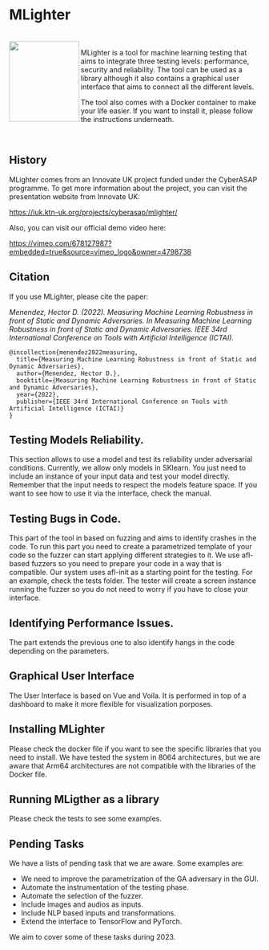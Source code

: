 # MLighter

<br />
<img align="left" src="http://mlighter.freedevelop.org/wp-content/uploads/2022/02/cropped-logo5.png" width="140" height="160"/>

MLighter is a tool for machine learning testing that aims to integrate three testing levels: performance, security and reliability. The tool can be used as a library although it also contains a graphical user interface that aims to connect all the different levels.

The tool also comes with a Docker container to make your life easier. If you want to install it, please follow the instructions underneath.

<br />

## History

MLighter comes from an Innovate UK project funded under the CyberASAP programme. To get more information about the project, you can visit the presentation website from Innovate UK:

https://iuk.ktn-uk.org/projects/cyberasap/mlighter/

Also, you can visit our official demo video here:

https://vimeo.com/678127987?embedded=true&source=vimeo_logo&owner=4798738

## Citation

If you use MLighter, please cite the paper:

*Menendez, Hector D. (2022). Measuring Machine Learning Robustness in front of Static and Dynamic Adversaries. In Measuring Machine Learning Robustness in front of Static and Dynamic Adversaries. IEEE 34rd International Conference on Tools with Artificial Intelligence (ICTAI).*

```
@incollection{menendez2022measuring,
  title={Measuring Machine Learning Robustness in front of Static and Dynamic Adversaries},
  author={Menendez, Hector D.},
  booktitle={Measuring Machine Learning Robustness in front of Static and Dynamic Adversaries},
  year={2022},
  publisher={IEEE 34rd International Conference on Tools with Artificial Intelligence (ICTAI)}
}
```

## Testing Models Reliability.

This section allows to use a model and test its reliability under adversarial conditions. Currently, we allow only models in SKlearn. You just need to include an instance of your input data and test your model directly. Remember that the input needs to respect the models feature space. If you want to see how to use it via the interface, check the manual. 

## Testing Bugs in Code.

This part of the tool in based on fuzzing and aims to identify crashes in the code. To run this part you need to create a parametrized template of your code so the fuzzer can start applying different strategies to it. We use afl-based fuzzers so you need to prepare your code in a way that is compatible. Our system uses afl-init as a starting point for the testing. For an example, check the tests folder. The tester will create a screen instance running the fuzzer so you do not need to worry if you have to close your interface.

## Identifying Performance Issues.

The part extends the previous one to also identify hangs in the code depending on the parameters.

## Graphical User Interface

The User Interface is based on Vue and Voila. It is performed in top of a dashboard to make it more flexible for visualization porposes. 

## Installing MLighter

Please check the docker file if you want to see the specific libraries that you need to install. We have tested the system in 8064 architectures, but we are aware that Arm64 architectures are not compatible with the libraries of the Docker file.

## Running MLigther as a library

Please check the tests to see some examples.

## Pending Tasks

We have a lists of pending task that we are aware. Some examples are:

* We need to improve the parametrization of the GA adversary in the GUI.
* Automate the instrumentation of the testing phase.
* Automate the selection of the fuzzer.
* Include images and audios as inputs.
* Include NLP based inputs and transformations.
* Extend the interface to TensorFlow and PyTorch.

We aim to cover some of these tasks during 2023. 
